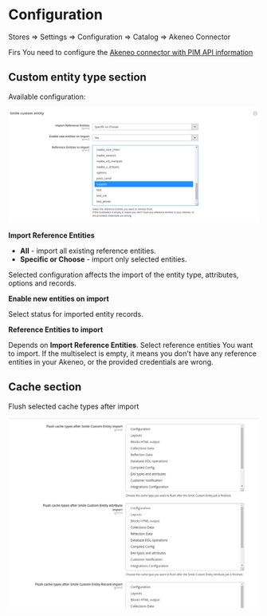 # Configuration

Stores => Settings => Configuration => Catalog => Akeneo Connector

Firs You need to configure the [Akeneo connector with PIM API information](https://help.akeneo.com/magento2-connector/articles/02-configure-PIM-API.html#how-to-configure-the-connector-with-my-pim-api-information)


## Custom entity type section
Available configuration:

![](static/config_custom_entity_type_specific.png)

**Import Reference Entities**
* **All** - import all existing reference entities.
* **Specific or Choose** - import only selected entities.

Selected configuration affects the import of the entity type, attributes, options and records.


**Enable new entities on import**

Select status for imported entity records.

**Reference Entities to import**

Depends on **Import Reference Entities**. Select reference entities You want to import. If the multiselect is empty, it means you don't have any reference entities in your Akeneo, or the provided credentials are wrong.


## Cache section
Flush selected cache types after import

![](static/config_cache_type.png)
